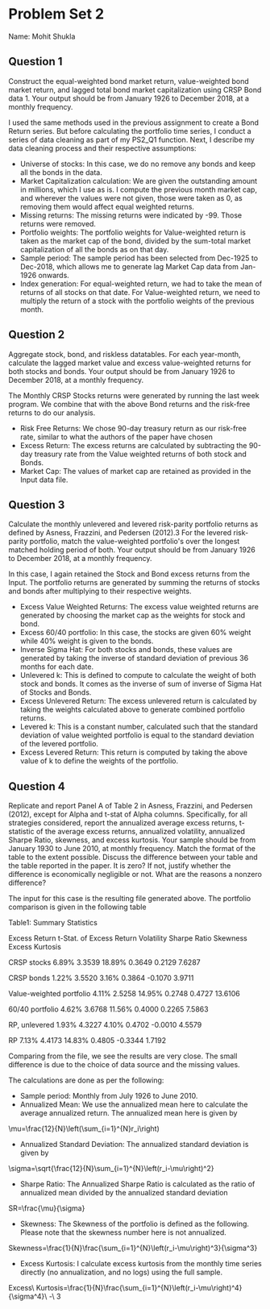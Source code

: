 # Problem Set 2
Name: Mohit Shukla

## Question 1
Construct the equal-weighted bond market return, value-weighted bond market return, and lagged total bond market capitalization using CRSP Bond data 1. Your output should be from
January 1926 to December 2018, at a monthly frequency.

I used the same methods used in the previous assignment to create a Bond Return series. But before calculating the portfolio time series, I conduct a series of data cleaning as part of my PS2_Q1 function. Next, I describe my data cleaning process and their respective assumptions:
*	Universe of stocks: In this case, we do no remove any bonds and keep all the bonds in the data.
*	Market Capitalization calculation: We are given the outstanding amount in millions, which I use as is. I compute the previous month market cap, and wherever the values were not given, those were taken as 0, as removing them would affect equal weighted returns.
*	Missing returns: The missing returns were indicated by -99. Those returns were removed.
*	Portfolio weights: The portfolio weights for Value-weighted return is taken as the market cap of the bond, divided by the sum-total market capitalization of all the bonds as on that day.
*	Sample period: The sample period has been selected from Dec-1925 to Dec-2018, which allows me to generate lag Market Cap data from Jan-1926 onwards.
*	Index generation: For equal-weighted return, we had to take the mean of returns of all stocks on that date. For Value-weighted return, we need to multiply the return of a stock with the portfolio weights of the previous month.


## Question 2
Aggregate stock, bond, and riskless datatables. For each year-month, calculate the lagged market value and excess value-weighted returns for both stocks and bonds. Your output should be from January 1926 to December 2018, at a monthly frequency.

The Monthly CRSP Stocks returns were generated by running the last week program. We combine that with the above Bond returns and the risk-free returns to do our analysis.
*	Risk Free Returns: We chose 90-day treasury return as our risk-free rate, similar to what the authors of the paper have chosen
*	Excess Return: The excess returns are calculated by subtracting the 90-day treasury rate from the Value weighted returns of both stock and Bonds.
*	Market Cap: The values of market cap are retained as provided in the Input data file.

## Question 3
Calculate the monthly unlevered and levered risk-parity portfolio returns as defined by Asness, Frazzini, and Pedersen (2012).3 For the levered risk-parity portfolio, match the value-weighted portfolio's over the longest matched holding period of both. Your output should be from January 1926 to December 2018, at a monthly frequency.

In this case, I again retained the Stock and Bond excess returns from the Input. The portfolio returns are generated by summing the returns of stocks and bonds after multiplying to their respective weights.
*	Excess Value Weighted Returns: The excess value weighted returns are generated by choosing the market cap as the weights for stock and bond.
*	Excess 60/40 portfolio: In this case, the stocks are given 60% weight while 40% weight is given to the bonds. 
*	Inverse Sigma Hat: For both stocks and bonds, these values are generated by taking the inverse of standard deviation of previous 36 months for each date.
*	Unlevered k: This is defined to compute to calculate the weight of both stock and bonds. It comes as the inverse of sum of inverse of Sigma Hat of Stocks and Bonds.
*	Excess Unlevered Return: The excess unlevered return is calculated by taking the weights calculated above to generate combined portfolio returns.
*	Levered k: This is a constant number, calculated such that the standard deviation of value weighted portfolio is equal to the standard deviation of the levered portfolio.
*	Excess Levered Return: This return is computed by taking the above value of k to define the weights of the portfolio.

## Question 4
Replicate and report Panel A of Table 2 in Asness, Frazzini, and Pedersen (2012), except for Alpha and t-stat of Alpha columns. Specifically, for all strategies considered, report the annualized average excess returns, t-statistic of the average excess returns, annualized volatility, annualized Sharpe Ratio, skewness, and excess kurtosis. Your sample should be from January 1930 to June 2010, at monthly frequency. Match the format of the table to the extent possible. Discuss the difference between your table and the table reported in the paper. It is zero? If not, justify whether the difference is economically negligible or not. What are the reasons a nonzero difference?

The input for this case is the resulting file generated above. The portfolio comparison is given in the following table

Table1: Summary Statistics

Excess Return	t-Stat. of Excess Return	Volatility	Sharpe Ratio	Skewness	Excess Kurtosis

CRSP stocks	6.89%	3.3539	18.89%	0.3649	0.2129	7.6287

CRSP bonds	1.22%	3.5520	3.16%	0.3864	-0.1070	3.9711

Value-weighted portfolio	4.11%	2.5258	14.95%	0.2748	0.4727	13.6106

60/40 portfolio	4.62%	3.6768	11.56%	0.4000	0.2265	7.5863

RP, unlevered	1.93%	4.3227	4.10%	0.4702	-0.0010	4.5579

RP	7.13%	4.4173	14.83%	0.4805	-0.3344	1.7192

Comparing from the file, we see the results are very close. The small difference is due to the choice of data source and the missing values.


The calculations are done as per the following:
*	Sample period: Monthly from July 1926 to June 2010. 
*	Annualized Mean: We use the annualized mean here to calculate the average annualized return. The annualized mean here is given by

\mu=\frac{12}{N}\left(\sum_{i=1}^{N}r_i\right)
*	Annualized Standard Deviation: The annualized standard deviation is given by

\sigma=\sqrt{\frac{12}{N}\sum_{i=1}^{N}\left(r_i-\mu\right)^2}

*	Sharpe Ratio: The Annualized Sharpe Ratio is calculated as the ratio of annualized mean divided by the annualized standard deviation

SR=\frac{\mu}{\sigma}

* Skewness: The Skewness of the portfolio is defined as the following. Please note that the skewness number here is not annualized.

Skewness=\frac{1}{N}\frac{\sum_{i=1}^{N}\left(r_i-\mu\right)^3}{\sigma^3}

* Excess Kurtosis: I calculate excess kurtosis from the monthly time series directly (no annualization, and no logs) using the full sample. 

Excess\ Kurtosis=\frac{1}{N}\frac{\sum_{i=1}^{N}\left(r_i-\mu\right)^4}{\sigma^4}\ -\ 3

